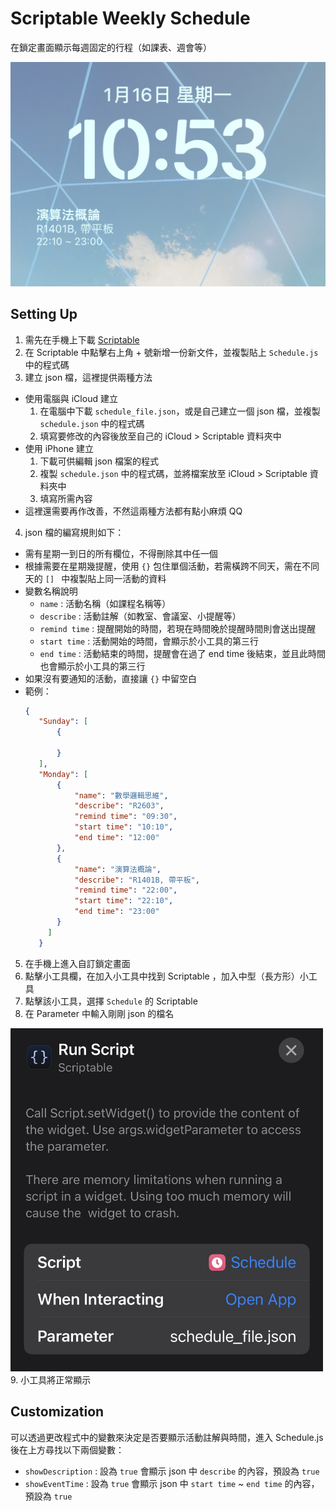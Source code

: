 # Scriptable Weekly Schedule

在鎖定畫面顯示每週固定的行程（如課表、週會等）
<p align="center" >
    <img alt="widget screenshot" src ="screenshot.jpg" width = "750">
</p>

## Setting Up

1. 需先在手機上下載 [Scriptable](https://scriptable.app/)
2. 在 Scriptable 中點擊右上角 + 號新增一份新文件，並複製貼上 `Schedule.js` 中的程式碼
3. 建立 json 檔，這裡提供兩種方法
  - 使用電腦與 iCloud 建立
    1. 在電腦中下載 `schedule_file.json`，或是自己建立一個 json 檔，並複製 `schedule.json` 中的程式碼
    2. 填寫要修改的內容後放至自己的 iCloud > Scriptable 資料夾中
  - 使用 iPhone 建立
    1. 下載可供編輯 json 檔案的程式
    2. 複製 `schedule.json` 中的程式碼，並將檔案放至 iCloud > Scriptable 資料夾中
    3. 填寫所需內容
  - 這裡還需要再作改善，不然這兩種方法都有點小麻煩 QQ
 4. json 檔的編寫規則如下：
   - 需有星期一到日的所有欄位，不得刪除其中任一個
   - 根據需要在星期幾提醒，使用 `{}` 包住單個活動，若需橫跨不同天，需在不同天的 `[] ` 中複製貼上同一活動的資料
   - 變數名稱說明
     - `name` : 活動名稱（如課程名稱等）
     - `describe` : 活動註解（如教室、會議室、小提醒等）
     - `remind time` : 提醒開始的時間，若現在時間晚於提醒時間則會送出提醒
     - `start time` : 活動開始的時間，會顯示於小工具的第三行
     - `end time` : 活動結束的時間，提醒會在過了 end time 後結束，並且此時間也會顯示於小工具的第三行
   - 如果沒有要通知的活動，直接讓 `{}` 中留空白
   - 範例：
     ```json
     {
        "Sunday": [
            {

            }
        ],
        "Monday": [
            {
                "name": "數學邏輯思維",
                "describe": "R2603",
                "remind time": "09:30",
                "start time": "10:10",
                "end time": "12:00"
            },
            {
                "name": "演算法概論",
                "describe": "R1401B, 帶平板",
                "remind time": "22:00",
                "start time": "22:10",
                "end time": "23:00"
            }
          ]
        }
      ```
5. 在手機上進入自訂鎖定畫面
6. 點擊小工具欄，在加入小工具中找到 Scriptable ，加入中型（長方形）小工具
7. 點擊該小工具，選擇 `Schedule` 的 Scriptable
8. 在 Parameter 中輸入剛剛 json 的檔名
<img alt="setting example" src="screenshot1.jpg" width="500">
9. 小工具將正常顯示

## Customization

可以透過更改程式中的變數來決定是否要顯示活動註解與時間，進入 Schedule.js 後在上方尋找以下兩個變數：
- `showDescription` : 設為 `true` 會顯示 json 中 `describe` 的內容，預設為 `true`
- `showEventTime` : 設為 `true` 會顯示 json 中 `start time` ~ `end time` 的內容，預設為 `true`

